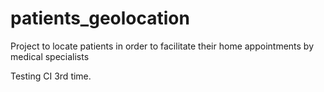 # patients_geolocation
Project to locate patients in order to facilitate their home appointments by medical specialists

Testing CI 3rd time.
